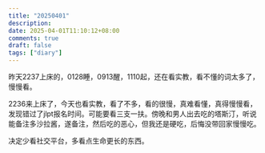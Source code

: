 ```yaml
---
title: "20250401"
description: 
date: 2025-04-01T11:10:12+08:00
comments: true
draft: false
tags: ["diary"]
---
```

昨天2237上床的，0128睡，0913醒，1110起，还在看实教，看不懂的词太多了，慢慢看。

2236来上床了，今天也看实教，看了不多，看的很慢，真难看懂，真得慢慢看，发现错过了jlpt报名时间。可能要看三支一扶。傍晚和男人出去吃的塔斯汀，听说能备注多沙拉酱，遂备注，然后吃的恶心，但我还是硬吃，后悔没带回家慢慢吃。

决定少看社交平台，多看点生命更长的东西。